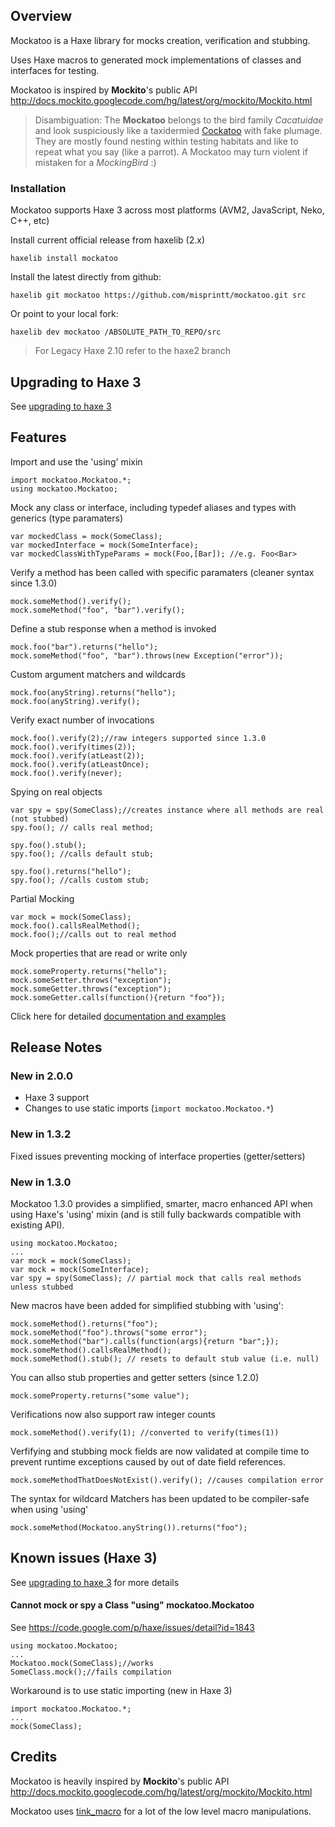 
## Overview

Mockatoo is a Haxe library for mocks creation, verification and stubbing.

Uses Haxe macros to generated mock implementations of classes and interfaces for testing.


Mockatoo is inspired by **Mockito**'s public API <http://docs.mockito.googlecode.com/hg/latest/org/mockito/Mockito.html>


> Disambiguation: The **Mockatoo** belongs to the bird family *Cacatuidae* and look suspiciously like a taxidermied [Cockatoo](http://en.wikipedia.org/wiki/Cockatoo) with fake plumage. They are mostly found nesting within testing habitats and like  to repeat what you say (like a parrot). A Mockatoo may turn violent if mistaken for a *MockingBird* :)

### Installation

Mockatoo supports Haxe 3 across most platforms (AVM2, JavaScript, Neko, C++, etc)

Install current official release from haxelib (2.x)

	haxelib install mockatoo

Install the latest directly from github:

	haxelib git mockatoo https://github.com/misprintt/mockatoo.git src

Or point to your local fork:

	haxelib dev mockatoo /ABSOLUTE_PATH_TO_REPO/src

> For Legacy Haxe 2.10 refer to the haxe2 branch


## Upgrading to Haxe 3

See [upgrading to haxe 3](http://github.com/misprintt/mockatoo/wiki/Upgrading-To-Haxe-3)


## Features

Import and use the 'using' mixin

	import mockatoo.Mockatoo.*;
	using mockatoo.Mockatoo;

Mock any class or interface, including typedef aliases and types with generics (type paramaters)

	var mockedClass = mock(SomeClass);
	var mockedInterface = mock(SomeInterface);
	var mockedClassWithTypeParams = mock(Foo,[Bar]); //e.g. Foo<Bar>

Verify a method has been called with specific paramaters (cleaner syntax since 1.3.0)

	mock.someMethod().verify();
	mock.someMethod("foo", "bar").verify();

Define a stub response when a method is invoked

	mock.foo("bar").returns("hello");
	mock.someMethod("foo", "bar").throws(new Exception("error"));

Custom argument matchers and wildcards

	mock.foo(anyString).returns("hello");
	mock.foo(anyString).verify();

Verify exact number of invocations 

	mock.foo().verify(2);//raw integers supported since 1.3.0
	mock.foo().verify(times(2));
	mock.foo().verify(atLeast(2));
	mock.foo().verify(atLeastOnce);
	mock.foo().verify(never);

Spying on real objects

	var spy = spy(SomeClass);//creates instance where all methods are real (not stubbed)
	spy.foo(); // calls real method;
	
	spy.foo().stub();
	spy.foo(); //calls default stub;
	
	spy.foo().returns("hello");
	spy.foo(); //calls custom stub;


Partial Mocking

	var mock = mock(SomeClass);
	mock.foo().callsRealMethod();
	mock.foo();//calls out to real method


Mock properties that are read or write only

	mock.someProperty.returns("hello");
	mock.someSetter.throws("exception");
	mock.someGetter.throws("exception");
	mock.someGetter.calls(function(){return "foo"});


Click here for detailed [documentation and examples](http://github.com/misprintt/mockatoo/wiki/Developer-Guide)


## Release Notes

### New in 2.0.0

- Haxe 3 support
- Changes to use static imports (`import mockatoo.Mockatoo.*`)

### New in 1.3.2

Fixed issues preventing mocking of interface properties (getter/setters)

### New in 1.3.0

Mockatoo 1.3.0 provides a simplified, smarter, macro enhanced API when using Haxe's 
'using' mixin (and is still fully backwards compatible with existing API).

	using mockatoo.Mockatoo;
	...
	var mock = mock(SomeClass);
	var mock = mock(SomeInterface);
	var spy = spy(SomeClass); // partial mock that calls real methods unless stubbed

New macros have been added for simplified stubbing with 'using':

	mock.someMethod().returns("foo");
	mock.someMethod("foo").throws("some error");
	mock.someMethod("bar").calls(function(args){return "bar";});
	mock.someMethod().callsRealMethod();
	mock.someMethod().stub(); // resets to default stub value (i.e. null)

You can allso stub properties and getter setters (since 1.2.0)

	mock.someProperty.returns("some value");

Verifications now also support raw integer counts

	mock.someMethod().verify(1); //converted to verify(times(1))

Verfifying and stubbing mock fields are now validated at compile time to prevent
runtime exceptions caused by out of date field references.

	mock.someMethodThatDoesNotExist().verify(); //causes compilation error

The syntax for wildcard Matchers has been updated to be compiler-safe when using 'using'

	mock.someMethod(Mockatoo.anyString()).returns("foo");


## Known issues (Haxe 3)

See [upgrading to haxe 3](http://github.com/misprintt/mockatoo/wiki/Upgrading-To-Haxe-3) for more details


#### Cannot mock or spy a Class "using" mockatoo.Mockatoo

See <https://code.google.com/p/haxe/issues/detail?id=1843>

	using mockatoo.Mockatoo;
	...
	Mockatoo.mock(SomeClass);//works
	SomeClass.mock();//fails compilation 

Workaround is to use static importing (new in Haxe 3)

	import mockatoo.Mockatoo.*;
	...
	mock(SomeClass);


## Credits

Mockatoo is heavily inspired by **Mockito**'s public API <http://docs.mockito.googlecode.com/hg/latest/org/mockito/Mockito.html>

Mockatoo uses [tink_macro](https://github.com/back2dos/tinkerbell) for a lot of the low level macro manipulations.
